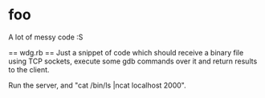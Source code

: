 foo
===

A lot of messy code :S

== wdg.rb ==
Just a snippet of code which should receive a binary file using TCP sockets, execute some gdb commands over it and return results to the client.

Run the server, and "cat /bin/ls |ncat localhost 2000".
